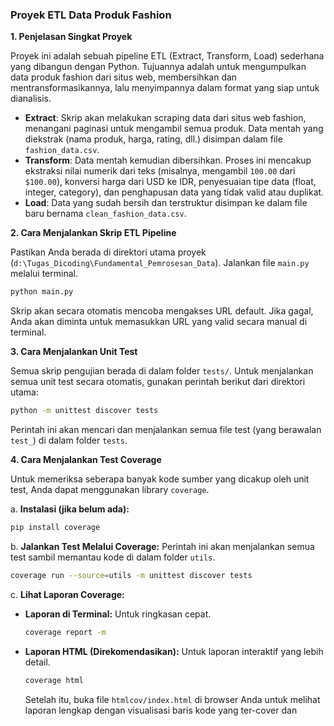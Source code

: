 ### Proyek ETL Data Produk Fashion

**1. Penjelasan Singkat Proyek**

Proyek ini adalah sebuah pipeline ETL (Extract, Transform, Load) sederhana yang dibangun dengan Python. Tujuannya adalah untuk mengumpulkan data produk fashion dari situs web, membersihkan dan mentransformasikannya, lalu menyimpannya dalam format yang siap untuk dianalisis.

- **Extract**: Skrip akan melakukan scraping data dari situs web fashion, menangani paginasi untuk mengambil semua produk. Data mentah yang diekstrak (nama produk, harga, rating, dll.) disimpan dalam file `fashion_data.csv`.
- **Transform**: Data mentah kemudian dibersihkan. Proses ini mencakup ekstraksi nilai numerik dari teks (misalnya, mengambil `100.00` dari `$100.00`), konversi harga dari USD ke IDR, penyesuaian tipe data (float, integer, category), dan penghapusan data yang tidak valid atau duplikat.
- **Load**: Data yang sudah bersih dan terstruktur disimpan ke dalam file baru bernama `clean_fashion_data.csv`.

**2. Cara Menjalankan Skrip ETL Pipeline**

Pastikan Anda berada di direktori utama proyek (`d:\Tugas_Dicoding\Fundamental_Pemrosesan_Data`). Jalankan file `main.py` melalui terminal.

```sh
python main.py
```

Skrip akan secara otomatis mencoba mengakses URL default. Jika gagal, Anda akan diminta untuk memasukkan URL yang valid secara manual di terminal.

**3. Cara Menjalankan Unit Test**

Semua skrip pengujian berada di dalam folder `tests/`. Untuk menjalankan semua unit test secara otomatis, gunakan perintah berikut dari direktori utama:

```sh
python -m unittest discover tests
```

Perintah ini akan mencari dan menjalankan semua file test (yang berawalan `test_`) di dalam folder `tests`.

**4. Cara Menjalankan Test Coverage**

Untuk memeriksa seberapa banyak kode sumber yang dicakup oleh unit test, Anda dapat menggunakan library `coverage`.

a. **Instalasi (jika belum ada):**
```sh
pip install coverage
```

b. **Jalankan Test Melalui Coverage:**
Perintah ini akan menjalankan semua test sambil memantau kode di dalam folder `utils`.
```sh
coverage run --source=utils -m unittest discover tests
```

c. **Lihat Laporan Coverage:**
- **Laporan di Terminal:** Untuk ringkasan cepat.
  ```sh
  coverage report -m
  ```
- **Laporan HTML (Direkomendasikan):** Untuk laporan interaktif yang lebih detail.
  ```sh
  coverage html
  ```
  Setelah itu, buka file `htmlcov/index.html` di browser Anda untuk melihat laporan lengkap dengan visualisasi baris kode yang ter-cover dan